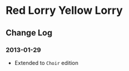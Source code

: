 Red Lorry Yellow Lorry
======================

Change Log
----------

### 2013-01-29 

* Extended to `Choir` edition

